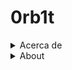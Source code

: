 # 0rb1t

<details><summary> Acerca de </summary>
  
## Créditos

### Raleway
Disponible en https://fonts.google.com/specimen/Raleway

### Twemoji
Copyright 2018 Twitter, Inc y otros contribuyentes

Gráficos con licencia CC-BY 4.0 https://creativecommons.org/licenses/by/4.0/deed.es

Disponible en https://github.com/twitter/twemoji/tree/gh-pages

### Íconos de los Objetivos de Desarrollo Sustentable de las Naciones Unidas
Disponible en https://www.un.org/sustainabledevelopment/es/news/communications-material/

### Spelunker's Anthem (Cave Theme) de Insydnis
Disponible en https://opengameart.org/content/spelunkers-anthem-cave-theme

### 63 Digital sound effects (lasers, phasers, space etc.) de Kenney.nl
Disponible en https://opengameart.org/content/63-digital-sound-effects-lasers-phasers-space-etc

</details>

<details><summary> About </summary>
  
## Credits

### Raleway
Avialable at https://fonts.google.com/specimen/Raleway

### Twemoji
Copyright 2018 Twitter, Inc and other contributors

Grpahics under license CC-BY 4.0 https://creativecommons.org/licenses/by/4.0/deed.en

Available at https://github.com/twitter/twemoji/tree/gh-pages

### United Nations Sustainable Development Goals icons
Available https://www.un.org/sustainabledevelopment/es/news/communications-material/

### Spelunker's Anthem (Cave Theme) by Insydnis
Available https://opengameart.org/content/spelunkers-anthem-cave-theme

### 63 Digital sound effects (lasers, phasers, space etc.) by Kenney.nl
Available https://opengameart.org/content/63-digital-sound-effects-lasers-phasers-space-etc

</details>
